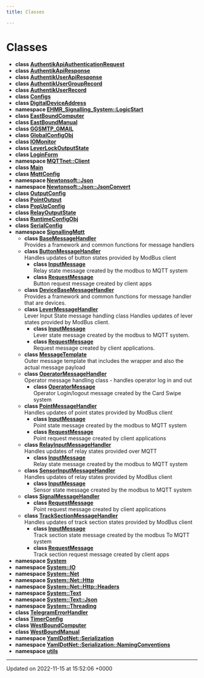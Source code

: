 ```yaml
---
title: Classes

---
```


# Classes




* **class [AuthentikApiAuthenticationRequest](/SignallingSystem-doc/vb/Classes/classAuthentikApiAuthenticationRequest/)** 
* **class [AuthentikApiResponse](/SignallingSystem-doc/vb/Classes/classAuthentikApiResponse/)** 
* **class [AuthentikUserApiResponse](/SignallingSystem-doc/vb/Classes/classAuthentikUserApiResponse/)** 
* **class [AuthentikUserGroupRecord](/SignallingSystem-doc/vb/Classes/classAuthentikUserGroupRecord/)** 
* **class [AuthentikUserRecord](/SignallingSystem-doc/vb/Classes/classAuthentikUserRecord/)** 
* **class [Configs](/SignallingSystem-doc/vb/Classes/classConfigs/)** 
* **class [DigitalDeviceAddress](/SignallingSystem-doc/vb/Classes/classDigitalDeviceAddress/)** 
* **namespace [EHMR_Signalling_System::LogicStart](/SignallingSystem-doc/vb/Namespaces/namespaceEHMR__Signalling__System_1_1LogicStart/)** 
* **class [EastBoundComputer](/SignallingSystem-doc/vb/Classes/classEastBoundComputer/)** 
* **class [EastBoundManual](/SignallingSystem-doc/vb/Classes/classEastBoundManual/)** 
* **class [GGSMTP_GMAIL](/SignallingSystem-doc/vb/Classes/classGGSMTP__GMAIL/)** 
* **class [GlobalConfigObj](/SignallingSystem-doc/vb/Classes/classGlobalConfigObj/)** 
* **class [IOMonitor](/SignallingSystem-doc/vb/Classes/classIOMonitor/)** 
* **class [LeverLockOutputState](/SignallingSystem-doc/vb/Classes/classLeverLockOutputState/)** 
* **class [LoginForm](/SignallingSystem-doc/vb/Classes/classLoginForm/)** 
* **namespace [MQTTnet::Client](/SignallingSystem-doc/vb/Namespaces/namespaceMQTTnet_1_1Client/)** 
* **class [Main](/SignallingSystem-doc/vb/Classes/classMain/)** 
* **class [MqttConfig](/SignallingSystem-doc/vb/Classes/classMqttConfig/)** 
* **namespace [Newtonsoft::Json](/SignallingSystem-doc/vb/Namespaces/namespaceNewtonsoft_1_1Json/)** 
* **namespace [Newtonsoft::Json::JsonConvert](/SignallingSystem-doc/vb/Namespaces/namespaceNewtonsoft_1_1Json_1_1JsonConvert/)** 
* **class [OutputConfig](/SignallingSystem-doc/vb/Classes/classOutputConfig/)** 
* **class [PointOutput](/SignallingSystem-doc/vb/Classes/classPointOutput/)** 
* **class [PopUpConfig](/SignallingSystem-doc/vb/Classes/classPopUpConfig/)** 
* **class [RelayOutputState](/SignallingSystem-doc/vb/Classes/classRelayOutputState/)** 
* **class [RuntimeConfigObj](/SignallingSystem-doc/vb/Classes/classRuntimeConfigObj/)** 
* **class [SerialConfig](/SignallingSystem-doc/vb/Classes/classSerialConfig/)** 
* **namespace [SignallingMqtt](/SignallingSystem-doc/vb/Namespaces/namespaceSignallingMqtt/)** 
    * **class [BaseMessageHandler](/SignallingSystem-doc/vb/Classes/classSignallingMqtt_1_1BaseMessageHandler/)** <br>Provides a framework and common functions for message handlers 
    * **class [ButtonMessageHandler](/SignallingSystem-doc/vb/Classes/classSignallingMqtt_1_1ButtonMessageHandler/)** <br>Handles updates of button states provided by ModBus client 
        * **class [InputMessage](/SignallingSystem-doc/vb/Classes/classSignallingMqtt_1_1ButtonMessageHandler_1_1InputMessage/)** <br>Relay state message created by the modbus to MQTT system 
        * **class [RequestMessage](/SignallingSystem-doc/vb/Classes/classSignallingMqtt_1_1ButtonMessageHandler_1_1RequestMessage/)** <br>Button request message created by client apps 
    * **class [DeviceBaseMessageHandler](/SignallingSystem-doc/vb/Classes/classSignallingMqtt_1_1DeviceBaseMessageHandler/)** <br>Provides a framework and common functions for message handler that are devices. 
    * **class [LeverMessageHandler](/SignallingSystem-doc/vb/Classes/classSignallingMqtt_1_1LeverMessageHandler/)** <br>Lever Input State message handling class Handles updates of lever states provided by ModBus client. 
        * **class [InputMessage](/SignallingSystem-doc/vb/Classes/classSignallingMqtt_1_1LeverMessageHandler_1_1InputMessage/)** <br>Lever state message created by the modbus to MQTT system. 
        * **class [RequestMessage](/SignallingSystem-doc/vb/Classes/classSignallingMqtt_1_1LeverMessageHandler_1_1RequestMessage/)** <br>Request message created by client applications. 
    * **class [MessageTemplate](/SignallingSystem-doc/vb/Classes/classSignallingMqtt_1_1MessageTemplate/)** <br>Outer message template that includes the wrapper and also the actual message payload 
    * **class [OperatorMessageHandler](/SignallingSystem-doc/vb/Classes/classSignallingMqtt_1_1OperatorMessageHandler/)** <br>Operator message handling class - handles operator log in and out 
        * **class [OperatorMessage](/SignallingSystem-doc/vb/Classes/classSignallingMqtt_1_1OperatorMessageHandler_1_1OperatorMessage/)** <br>Operator Login/logout message created by the Card Swipe system 
    * **class [PointMessageHandler](/SignallingSystem-doc/vb/Classes/classSignallingMqtt_1_1PointMessageHandler/)** <br>Handles updates of point states provided by ModBus client 
        * **class [InputMessage](/SignallingSystem-doc/vb/Classes/classSignallingMqtt_1_1PointMessageHandler_1_1InputMessage/)** <br>Point state message created by the modbus to MQTT system 
        * **class [RequestMessage](/SignallingSystem-doc/vb/Classes/classSignallingMqtt_1_1PointMessageHandler_1_1RequestMessage/)** <br>Point request message created by client applications 
    * **class [RelayInputMessageHandler](/SignallingSystem-doc/vb/Classes/classSignallingMqtt_1_1RelayInputMessageHandler/)** <br>Handles updates of relay states provided over MQTT 
        * **class [InputMessage](/SignallingSystem-doc/vb/Classes/classSignallingMqtt_1_1RelayInputMessageHandler_1_1InputMessage/)** <br>Relay state message created by the modbus to MQTT system 
    * **class [SensorInputMessageHandler](/SignallingSystem-doc/vb/Classes/classSignallingMqtt_1_1SensorInputMessageHandler/)** <br>Handles updates of relay states provided by ModBus client 
        * **class [InputMessage](/SignallingSystem-doc/vb/Classes/classSignallingMqtt_1_1SensorInputMessageHandler_1_1InputMessage/)** <br>Sensor state message created by the modbus to MQTT system 
    * **class [SignalMessageHandler](/SignallingSystem-doc/vb/Classes/classSignallingMqtt_1_1SignalMessageHandler/)** 
        * **class [RequestMessage](/SignallingSystem-doc/vb/Classes/classSignallingMqtt_1_1SignalMessageHandler_1_1RequestMessage/)** <br>Point request message created by client applications 
    * **class [TrackSectionMessageHandler](/SignallingSystem-doc/vb/Classes/classSignallingMqtt_1_1TrackSectionMessageHandler/)** <br>Handles updates of track section states provided by ModBus client 
        * **class [InputMessage](/SignallingSystem-doc/vb/Classes/classSignallingMqtt_1_1TrackSectionMessageHandler_1_1InputMessage/)** <br>Track section state message created by the modbus To MQTT system 
        * **class [RequestMessage](/SignallingSystem-doc/vb/Classes/classSignallingMqtt_1_1TrackSectionMessageHandler_1_1RequestMessage/)** <br>Track section request message created by client apps 
* **namespace [System](/SignallingSystem-doc/vb/Namespaces/namespaceSystem/)** 
* **namespace [System::IO](/SignallingSystem-doc/vb/Namespaces/namespaceSystem_1_1IO/)** 
* **namespace [System::Net](/SignallingSystem-doc/vb/Namespaces/namespaceSystem_1_1Net/)** 
* **namespace [System::Net::Http](/SignallingSystem-doc/vb/Namespaces/namespaceSystem_1_1Net_1_1Http/)** 
* **namespace [System::Net::Http::Headers](/SignallingSystem-doc/vb/Namespaces/namespaceSystem_1_1Net_1_1Http_1_1Headers/)** 
* **namespace [System::Text](/SignallingSystem-doc/vb/Namespaces/namespaceSystem_1_1Text/)** 
* **namespace [System::Text::Json](/SignallingSystem-doc/vb/Namespaces/namespaceSystem_1_1Text_1_1Json/)** 
* **namespace [System::Threading](/SignallingSystem-doc/vb/Namespaces/namespaceSystem_1_1Threading/)** 
* **class [TelegramErrorHandler](/SignallingSystem-doc/vb/Classes/classTelegramErrorHandler/)** 
* **class [TimerConfig](/SignallingSystem-doc/vb/Classes/classTimerConfig/)** 
* **class [WestBoundComputer](/SignallingSystem-doc/vb/Classes/classWestBoundComputer/)** 
* **class [WestBoundManual](/SignallingSystem-doc/vb/Classes/classWestBoundManual/)** 
* **namespace [YamlDotNet::Serialization](/SignallingSystem-doc/vb/Namespaces/namespaceYamlDotNet_1_1Serialization/)** 
* **namespace [YamlDotNet::Serialization::NamingConventions](/SignallingSystem-doc/vb/Namespaces/namespaceYamlDotNet_1_1Serialization_1_1NamingConventions/)** 
* **namespace [utils](/SignallingSystem-doc/vb/Namespaces/namespaceutils/)** 



-------------------------------

Updated on 2022-11-15 at 15:52:06 +0000
